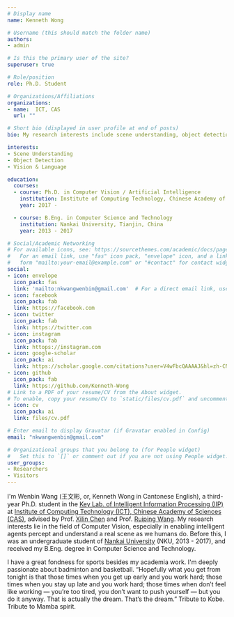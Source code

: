 ```yaml
---
# Display name
name: Kenneth Wong

# Username (this should match the folder name)
authors:
- admin

# Is this the primary user of the site?
superuser: true

# Role/position
role: Ph.D. Student 

# Organizations/Affiliations
organizations:
- name:  ICT, CAS
  url: ""

# Short bio (displayed in user profile at end of posts)
bio: My research interests include scene understanding, object detection, and vision & language tasks. 

interests:
- Scene Understanding
- Object Detection
- Vision & Language 

education:
  courses:
  - course: Ph.D. in Computer Vision / Artificial Intelligence
    institution: Institute of Computing Technology, Chinese Academy of Sciences, Beijing, China
    year: 2017 -

  - course: B.Eng. in Computer Science and Technology
    institution: Nankai University, Tianjin, China
    year: 2013 - 2017

# Social/Academic Networking
# For available icons, see: https://sourcethemes.com/academic/docs/page-builder/#icons
#   For an email link, use "fas" icon pack, "envelope" icon, and a link in the
#   form "mailto:your-email@example.com" or "#contact" for contact widget.
social:
- icon: envelope
  icon_pack: fas
  link: 'mailto:nkwangwenbin@gmail.com'  # For a direct email link, use "mailto:test@example.org".
- icon: facebook
  icon_pack: fab
  link: https://facebook.com
- icon: twitter
  icon_pack: fab
  link: https://twitter.com
- icon: instagram
  icon_pack: fab
  link: httops://instagram.com
- icon: google-scholar
  icon_pack: ai
  link: https://scholar.google.com/citations?user=V4wFbcQAAAAJ&hl=zh-CN
- icon: github
  icon_pack: fab
  link: https://github.com/Kenneth-Wong
# Link to a PDF of your resume/CV from the About widget.
# To enable, copy your resume/CV to `static/files/cv.pdf` and uncomment the lines below.
- icon: cv
  icon_pack: ai
  link: files/cv.pdf

# Enter email to display Gravatar (if Gravatar enabled in Config)
email: "nkwangwenbin@gmail.com"

# Organizational groups that you belong to (for People widget)
#   Set this to `[]` or comment out if you are not using People widget.
user_groups:
- Researchers
- Visitors
---
```


I'm Wenbin Wang (王文彬, or, Kenneth Wong in Cantonese English), a third-year Ph.D. student in the [Key Lab. of Intelligent Information Processing (IIP)](http://vipl.ict.ac.cn/) at [Institute of Computing Technology (ICT), Chinese Academy of Sciences (CAS)](http://www.ict.ac.cn/), advised by Prof. [Xilin Chen](http://vipl.ict.ac.cn/people/~xlchen) and Prof. [Ruiping Wang](http://vipl.ict.ac.cn/homepage/rpwang/index.htm). My research interests lie in the field of Computer Vision, especially in enabling intelligent agents percept and understand a real scene as we humans do. Before this, I was an undergraduate student of [Nankai University](https://www.nankai.edu.cn/) (NKU, 2013 - 2017), and received my B.Eng. degree in Computer Science and Technology.

I have a great fondness for sports besides my academia work. I'm deeply passionate about badminton and basketball.  “Hopefully what you get from tonight is that those times when you get up early and you work hard; those times when you stay up late and you work hard; those times when don’t feel like working — you’re too tired, you don’t want to push yourself — but you do it anyway. That is actually the dream. That’s the dream.” Tribute to Kobe. Tribute to Mamba spirit. 

